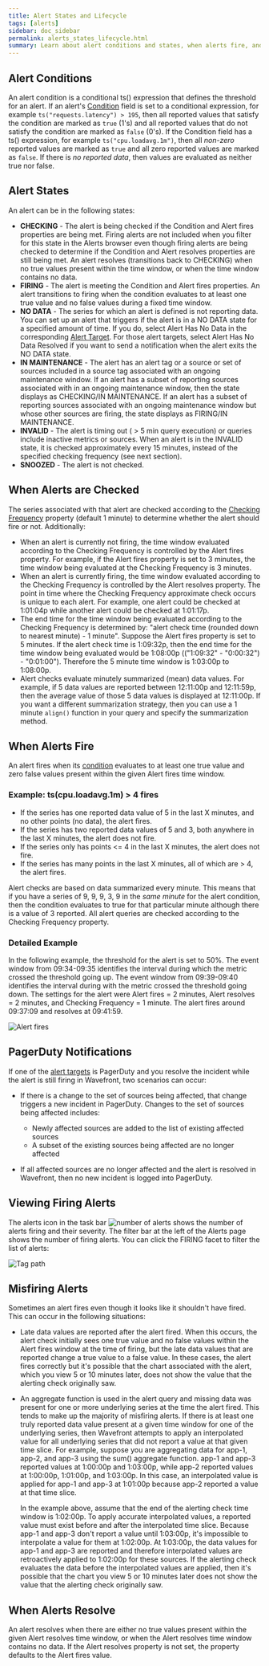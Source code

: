 ```yaml
---
title: Alert States and Lifecycle
tags: [alerts]
sidebar: doc_sidebar
permalink: alerts_states_lifecycle.html
summary: Learn about alert conditions and states, when alerts fire, and how alerts resolve.
---
```


## Alert Conditions

An alert condition is a conditional ts() expression that defines the threshold for an alert. If an alert's [Condition](alerts_managing.html#alert-properties) field is set to a conditional expression, for example `ts("requests.latency") > 195`, then all reported values that satisfy the condition are marked as `true` (1's) and all reported values that do not satisfy the condition are marked as `false` (0's). If the Condition field has a ts() expression, for example `ts("cpu.loadavg.1m")`, then all _non-zero_ reported values are marked as `true` and all zero reported values are marked as `false`. If there is _no reported data_, then values are evaluated as neither true nor false.

## Alert States

An alert can be in the following states:

- **CHECKING** - The alert is being checked if the Condition and Alert fires properties are being met. Firing alerts are not included when you filter for this state in the Alerts browser even though firing alerts are being checked to determine if the Condition and Alert resolves properties are still being met.  An alert resolves (transitions back to CHECKING) when no true values present within the time window, or when the time window contains no data.
- **FIRING** - The alert is meeting the Condition and Alert fires properties. An alert transitions to firing when the condition evaluates to at least one true value and no false values during a fixed time window.
- **NO DATA** - The series for which an alert is defined is not reporting data. You can set up an alert that triggers if the alert is in a NO DATA state for a specified amount of time. If you do, select Alert Has No Data in the corresponding [Alert Target](https://docs.wavefront.com/webhooks_alert_notification.html#creating-an-alert-target). For those alert targets, select Alert Has No Data Resolved if you want to send a notification when the alert exits the NO DATA state.  
- **IN MAINTENANCE** - The alert has an alert tag or a source or set of sources included in a source tag associated with an ongoing maintenance window. If an alert has a subset of reporting sources associated with in an ongoing maintenance window, then the state displays as CHECKING/IN MAINTENANCE. If an alert has a subset of reporting sources associated with an ongoing maintenance window but whose other sources are firing, the state displays as FIRING/IN MAINTENANCE.
- **INVALID** - The alert is timing out ( > 5 min query execution) or queries include inactive metrics or sources. When an alert is in the INVALID state, it is checked approximately every 15 minutes, instead of the specified checking frequency (see next section).
- **SNOOZED** - The alert is not checked.

## When Alerts are Checked

The series associated with that alert are checked according to the [Checking Frequency](alerts_managing.html#alert-properties) property (default 1 minute) to determine whether the alert should fire or not. Additionally:

- When an alert is currently not firing, the time window evaluated according to the Checking Frequency is controlled by the Alert fires property. For example, if the Alert fires property is set to 3 minutes, the time window being evaluated at the Checking Frequency is 3 minutes.
- When an alert is currently firing, the time window evaluated according to the Checking Frequency is controlled by the Alert resolves property. The point in time where the Checking Frequency approximate check occurs is unique to each alert. For example, one alert could be checked at 1:01:04p while another alert could be checked at 1:01:17p.
- The end time for the time window being evaluated according to the Checking Frequency is determined by: "alert check time (rounded down to nearest minute) - 1 minute". Suppose the Alert fires property is set to 5 minutes. If the alert check time is 1:09:32p, then the end time for the time window being evaluated would be 1:08:00p (("1:09:32" - "0:00:32") - "0:01:00"). Therefore the 5 minute time window is 1:03:00p to 1:08:00p.
- Alert checks evaluate minutely summarized (mean) data values. For example, if 5 data values are reported between 12:11:00p and 12:11:59p, then the average value of those 5 data values is displayed at 12:11:00p. If you want a different summarization strategy, then you can use a 1 minute `align()` function in your query and specify the summarization method.


## When Alerts Fire

An alert fires when its [condition](#alert-conditions) evaluates to at least one true value and zero false values present within the given Alert fires time window.

### Example: ts(cpu.loadavg.1m) > 4 fires
- If the series has one reported data value of 5 in the last X minutes, and no other points (no data), the alert fires.
- If the series has two reported data values of 5 and 3, both anywhere in the last X minutes, the alert does not fire.
- If the series only has points <= 4 in the last X minutes, the alert does not fire.
- If the series has many points in the last X minutes, all of which are > 4, the alert fires.

Alert checks are based on data summarized every minute.  This means that if you have a series of 9, 9, 9, 3, 9 in the _same minute_ for the alert condition, then the condition evaluates to true for that particular minute although there is a value of 3 reported. All alert queries are checked according to the Checking Frequency property.

###  Detailed Example

In the following example, the threshold for the alert is set to 50%. The event window from 09:34-09:35 identifies the interval during which the metric crossed the threshold going up. The event window from 09:39-09:40 identifies the interval during with the metric crossed the threshold going down. The settings for the alert were Alert fires = 2 minutes, Alert resolves = 2 minutes, and Checking Frequency = 1 minute. The alert fires around 09:37:09 and resolves at 09:41:59.

![Alert fires](images/alert_fire.png)

## PagerDuty Notifications

If one of the [alert targets](webhooks_alert_notification.html) is PagerDuty and you resolve the incident while the alert is still firing in Wavefront, two scenarios can occur:

- If there is a change to the set of sources being affected, that change triggers a new incident in PagerDuty. Changes to the set of sources being affected includes:

  - Newly affected sources are added to the list of existing affected sources 
  - A subset of the existing sources being affected are no longer affected

- If all affected sources are no longer affected and the alert is resolved in Wavefront, then no new incident is logged into PagerDuty.

## Viewing Firing Alerts

The alerts icon in the task bar ![number of alerts](images/alerts.png#inline) shows the number of alerts firing and their severity. The filter bar at the left of the Alerts page shows the number of firing alerts. You can click the FIRING facet to filter the list of alerts:

![Tag path](images/alerts_filter.png)

## Misfiring Alerts

Sometimes an alert fires even though it looks like it shouldn't have fired. This can occur in the following situations:

- Late data values are reported after the alert fired. When this occurs, the alert check initially sees one true value and no false values within the Alert fires window at the time of firing, but the late data values that are reported change a true value to a false value. In these cases, the alert fires correctly but it's possible that the chart associated with the alert, which you view 5 or 10 minutes later, does not show the value that the alerting check originally saw.
- An aggregate function is used in the alert query and missing data was present for one or more underlying series at the time the alert fired. This tends to make up the majority of misfiring alerts. If there is at least one truly reported data value present at a given time window for one of the underlying series, then Wavefront attempts to apply an interpolated value for all underlying series that did not report a value at that given time slice. For example, suppose you are aggregating data for app-1, app-2, and app-3 using the sum() aggregate function. app-1 and app-3 reported values at 1:00:00p and 1:03:00p, while app-2 reported values at 1:00:00p, 1:01:00p, and 1:03:00p. In this case, an interpolated value is applied for app-1 and app-3 at 1:01:00p because app-2 reported a value at that time slice.

  In the example above, assume that the end of the alerting check time window is 1:02:00p. To apply accurate interpolated values, a reported value must exist before and after the interpolated time slice. Because app-1 and app-3 don't report a value until 1:03:00p, it's impossible to interpolate a value for them at 1:02:00p. At 1:03:00p, the data values for app-1 and app-3 are reported and therefore interpolated values are retroactively applied to 1:02:00p for these sources. If the alerting check evaluates the data before the interpolated values are applied, then it's possible that the chart you view 5 or 10 minutes later does not show the value that the alerting check originally saw.

## When Alerts Resolve

An alert resolves when there are either no true values present within the given Alert resolves time window, or when the Alert resolves time window contains no data. If the Alert resolves property is not set, the property defaults to the Alert fires value.



